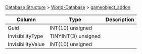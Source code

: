 [Database Structure](Database-Structure) > [World-Database](World-Database) > [gameobject_addon](gameobject_addon)

Column | Type | Description
--- | --- | ---
Guid | INT(10) unsigned | 
InvisibilityType | TINYINT(3) unsigned | 
InvisibilityValue | INT(10) unsigned | 
